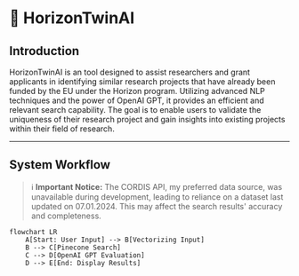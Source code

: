 # 🤖 HorizonTwinAI

## Introduction

HorizonTwinAI is an tool designed to assist researchers and grant applicants in identifying similar research projects that have already been funded by the EU under the Horizon program. Utilizing advanced NLP techniques and the power of OpenAI GPT, it provides an efficient and relevant search capability. The goal is to enable users to validate the uniqueness of their research project and gain insights into existing projects within their field of research.

---
## System Workflow
> :information_source: **Important Notice:** The CORDIS API, my preferred data source, was unavailable during development, leading to reliance on a dataset last updated on 07.01.2024. This may affect the search results' accuracy and completeness.

```mermaid
flowchart LR
    A[Start: User Input] --> B[Vectorizing Input]
    B --> C[Pinecone Search]
    C --> D[OpenAI GPT Evaluation]
    D --> E[End: Display Results]
```
